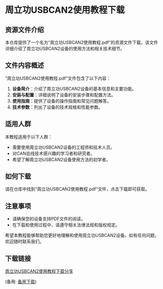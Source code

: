 # 周立功USBCAN2使用教程下载

## 资源文件介绍

本仓库提供了一个名为“周立功USBCAN2使用教程.pdf”的资源文件下载。该文件详细介绍了周立功USBCAN2设备的使用方法和相关技术细节。

## 文件内容概述

“周立功USBCAN2使用教程.pdf”文件包含了以下内容：

1. **设备简介**：介绍了周立功USBCAN2设备的基本信息和主要功能。
2. **安装与配置**：详细说明了设备的安装步骤和配置方法。
3. **使用指南**：提供了设备的操作指南和常见问题解答。
4. **技术参数**：列出了设备的技术规格和性能参数。

## 适用人群

本教程适用于以下人群：

- 需要使用周立功USBCAN2设备的工程师和技术人员。
- 对CAN总线技术感兴趣的学习者和研究者。
- 希望了解周立功USBCAN2设备使用方法的初学者。

## 如何下载

请在仓库中找到“周立功USBCAN2使用教程.pdf”文件，点击下载即可获取。

## 注意事项

- 请确保您的设备支持PDF文件的阅读。
- 在下载和使用过程中，请遵守相关法律法规和版权规定。

希望本教程能够帮助您更好地理解和使用周立功USBCAN2设备。如有任何问题，欢迎随时联系我们。

## 下载链接
[周立功USBCAN2使用教程下载分享](https://pan.quark.cn/s/e2e91b5d788d) 

(备用: [备用下载](https://pan.baidu.com/s/1f12DLZV7yUESC5_XFgvNMg?pwd=1234))
